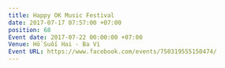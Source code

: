 ```yaml
---
title: Happy OK Music Festival
date: 2017-07-17 07:57:00 +07:00
position: 68
Event date: 2017-07-22 00:00:00 +07:00
Venue: Hồ Suối Hai - Ba Vì
Event URL: https://www.facebook.com/events/750319555150474/
---
```


